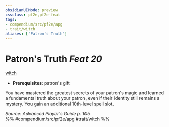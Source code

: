 ```yaml
---
obsidianUIMode: preview
cssclass: pf2e,pf2e-feat
tags:
- compendium/src/pf2e/apg
- trait/witch
aliases: ["Patron's Truth"]
---
```

# Patron's Truth  *Feat 20*  
[witch](Reference/Rules/Traits/witch-apg.md "Witch Class Trait")  

- **Prerequisites**: patron's gift

You have mastered the greatest secrets of your patron's magic and learned a fundamental truth about your patron, even if their identity still remains a mystery. You gain an additional 10th-level spell slot.

*Source: Advanced Player's Guide p. 105*  
%% #compendium/src/pf2e/apg #trait/witch %%
